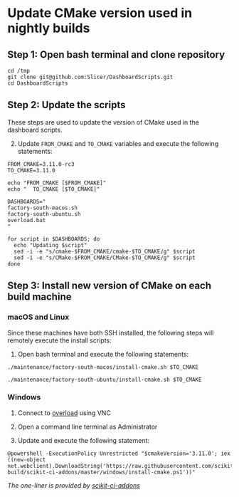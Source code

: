 
Update CMake version used in nightly builds
===========================================

## Step 1: Open bash terminal and clone repository

```
cd /tmp
git clone git@github.com:Slicer/DashboardScripts.git
cd DashboardScripts
```

## Step 2: Update the scripts

These steps are used to update the version of CMake used in the dashboard scripts.

2. Update `FROM_CMAKE` and `TO_CMAKE` variables and execute the following statements:

```
FROM_CMAKE=3.11.0-rc3
TO_CMAKE=3.11.0

echo "FROM_CMAKE [$FROM_CMAKE]"
echo "  TO_CMAKE [$TO_CMAKE]"

DASHBOARDS="
factory-south-macos.sh
factory-south-ubuntu.sh
overload.bat
"

for script in $DASHBOARDS; do
  echo "Updating $script"
  sed -i -e "s/cmake-$FROM_CMAKE/cmake-$TO_CMAKE/g" $script
  sed -i -e "s/CMake-$FROM_CMAKE/CMake-$TO_CMAKE/g" $script
done
```

## Step 3: Install new version of CMake on each build machine

### macOS and Linux

Since these machines have both SSH installed, the following steps will remotely execute
the install scripts:

1. Open bash terminal and execute the following statements:

```
./maintenance/factory-south-macos/install-cmake.sh $TO_CMAKE

./maintenance/factory-south-ubuntu/install-cmake.sh $TO_CMAKE
```

### Windows

1. Connect to [overload](../overload/REMOTE_IP) using VNC

2. Open a command line terminal as Administrator

3. Update and execute the following statement:

```
@powershell -ExecutionPolicy Unrestricted "$cmakeVersion='3.11.0'; iex ((new-object net.webclient).DownloadString('https://raw.githubusercontent.com/scikit-build/scikit-ci-addons/master/windows/install-cmake.ps1'))"
```

_The one-liner is provided by [scikit-ci-addons](http://scikit-ci-addons.readthedocs.io/en/latest/addons.html#install-cmake-ps1)_
